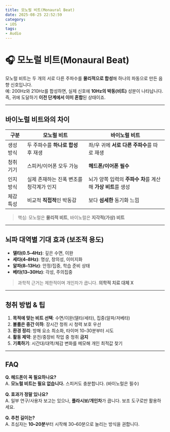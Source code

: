 ```yaml
---
title: 모노럴 비트(Monaural Beat)
date: 2025-08-25 22:52:59
category:
- iOS
tags:
- Audio
---
```


# 🎧 모노럴 비트(Monaural Beat)

모노럴 비트는 두 개의 서로 다른 주파수를 **물리적으로 합성**해 하나의 파동으로 만든 음향 신호입니다.  
예: 200Hz와 210Hz를 합성하면, 실제 신호에 **10Hz의 박동(비트)** 성분이 나타납니다.  
즉, 귀에 도달하기 **이전 단계에서 이미 혼합**된 상태이죠.

---

## 바이노럴 비트와의 차이

| 구분 | 모노럴 비트 | 바이노럴 비트 |
| --- | --- | --- |
| 생성 방식 | 두 주파수를 **하나로 합성** 후 재생 | 좌/우 귀에 **서로 다른 주파수**를 따로 재생 |
| 청취 기기 | 스피커/이어폰 모두 가능 | **헤드폰/이어폰 필수** |
| 인지 방식 | 실제 존재하는 진폭 변조를 청각계가 인지 | 뇌가 양쪽 입력의 **주파수 차**를 계산해 **가상 비트**를 생성 |
| 체감 특성 | 비교적 **직접적**인 박동감 | 보다 **섬세한** 동기화 느낌 |

> 핵심: 모노럴은 **물리적 비트**, 바이노럴은 **지각적(가상) 비트**

---

## 뇌파 대역별 기대 효과 (보조적 용도)

- **델타(0.5–4Hz)**: 깊은 수면, 이완  
- **세타(4–8Hz)**: 명상, 창의성, 이미지화  
- **알파(8–13Hz)**: 안정/집중, 학습 준비 상태  
- **베타(13–30Hz)**: 각성, 주의집중

> 과학적 근거는 제한적이며 개인차가 큽니다. **의학적 치료 대체 X**

---

## 청취 방법 & 팁

1. **목적에 맞는 비트 선택**: 수면/이완(델타/세타), 집중(알파/저베타)  
2. **볼륨은 중간 이하**: 장시간 청취 시 청력 보호 우선  
3. **환경 정리**: 방해 요소 최소화, 타이머 10–30분부터 시도  
4. **활동 제약**: 운전/중장비 작업 중 청취 **금지**  
5. **기록하기**: 시간대/대역/체감 변화를 메모해 개인 최적값 찾기

---

## FAQ

**Q. 헤드폰이 꼭 필요하나요?**  
A. **모노럴 비트는 필요 없습니다.** 스피커도 충분합니다. (바이노럴은 필수)

**Q. 효과가 정말 있나요?**  
A. 일부 연구/사용자 보고는 있으나, **플라시보/개인차**가 큽니다. 보조 도구로만 활용하세요.

**Q. 추천 길이는?**  
A. 초심자는 **10–20분**부터 시작해 30–60분으로 늘리는 방식을 권합니다.
